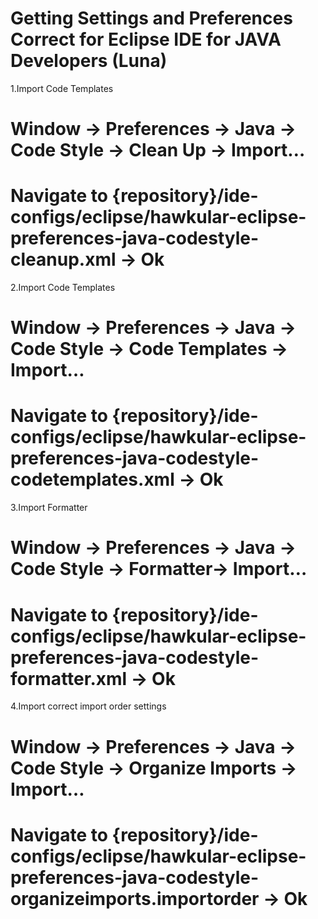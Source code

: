 Getting Settings and Preferences Correct for Eclipse IDE for JAVA Developers (Luna)
====

1.Import Code Templates
  # Window -> Preferences -> Java -> Code Style -> Clean Up -> Import…
  # Navigate to {repository}/ide-configs/eclipse/hawkular-eclipse-preferences-java-codestyle-cleanup.xml -> Ok

2.Import Code Templates
  # Window -> Preferences -> Java -> Code Style -> Code Templates -> Import…
  # Navigate to {repository}/ide-configs/eclipse/hawkular-eclipse-preferences-java-codestyle-codetemplates.xml -> Ok
  
3.Import Formatter
  # Window -> Preferences -> Java -> Code Style -> Formatter-> Import…
  # Navigate to {repository}/ide-configs/eclipse/hawkular-eclipse-preferences-java-codestyle-formatter.xml -> Ok
  
4.Import correct import order settings
  # Window -> Preferences -> Java -> Code Style -> Organize Imports -> Import…
  # Navigate to {repository}/ide-configs/eclipse/hawkular-eclipse-preferences-java-codestyle-organizeimports.importorder -> Ok
